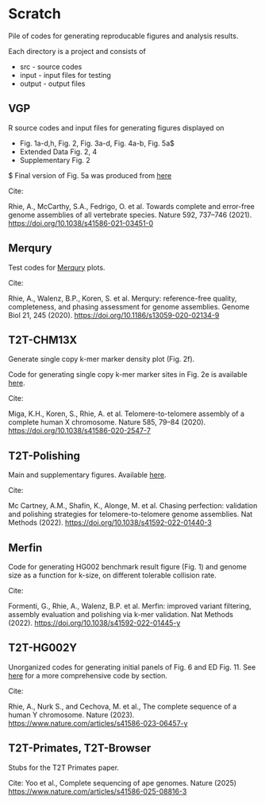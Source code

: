 # Scratch
Pile of codes for generating reproducable figures and analysis results.

Each directory is a project and consists of

* src - source codes
* input - input files for testing
* output - output files


## VGP
R source codes and input files for generating figures displayed on
* Fig. 1a-d,h, Fig. 2, Fig. 3a-d, Fig. 4a-b, Fig. 5a$
* Extended Data Fig. 2, 4
* Supplementary Fig. 2

$ Final version of Fig. 5a was produced from [here](https://github.com/chulbioinfo/chrorthlink)

Cite:

Rhie, A., McCarthy, S.A., Fedrigo, O. et al. Towards complete and error-free genome assemblies of all vertebrate species. Nature 592, 737–746 (2021). https://doi.org/10.1038/s41586-021-03451-0


## Merqury
Test codes for [Merqury](https://github.com/marbl/merqury) plots.

Cite:

Rhie, A., Walenz, B.P., Koren, S. et al. Merqury: reference-free quality, completeness, and phasing assessment for genome assemblies. Genome Biol 21, 245 (2020). https://doi.org/10.1186/s13059-020-02134-9

## T2T-CHM13X
Generate single copy k-mer marker density plot (Fig. 2f).

Code for generating single copy k-mer marker sites in Fig. 2e is available [here](https://github.com/arangrhie/T2T-chm13-chrX).


Cite:

Miga, K.H., Koren, S., Rhie, A. et al. Telomere-to-telomere assembly of a complete human X chromosome. Nature 585, 79–84 (2020). https://doi.org/10.1038/s41586-020-2547-7

## T2T-Polishing
Main and supplementary figures. Available [here](https://github.com/arangrhie/T2T-Polish).

Cite:

Mc Cartney, A.M., Shafin, K., Alonge, M. et al. Chasing perfection: validation and polishing strategies for telomere-to-telomere genome assemblies. Nat Methods (2022). https://doi.org/10.1038/s41592-022-01440-3

## Merfin
Code for generating HG002 benchmark result figure (Fig. 1) and genome size as a function for k-size, on different tolerable collision rate.

Cite:

Formenti, G., Rhie, A., Walenz, B.P. et al. Merfin: improved variant filtering, assembly evaluation and polishing via k-mer validation. Nat Methods (2022). https://doi.org/10.1038/s41592-022-01445-y

## T2T-HG002Y

Unorganized codes for generating initial panels of Fig. 6 and ED Fig. 11. See [here](https://github.com/arangrhie/T2T-HG002Y) for a more comprehensive code by section.

Cite:

Rhie, A., Nurk S., and Cechova, M. et al., The complete sequence of a human Y chromosome. Nature (2023). https://www.nature.com/articles/s41586-023-06457-y

## T2T-Primates, T2T-Browser

Stubs for the T2T Primates paper.

Cite: Yoo et al., Complete sequencing of ape genomes. Nature (2025) https://www.nature.com/articles/s41586-025-08816-3

